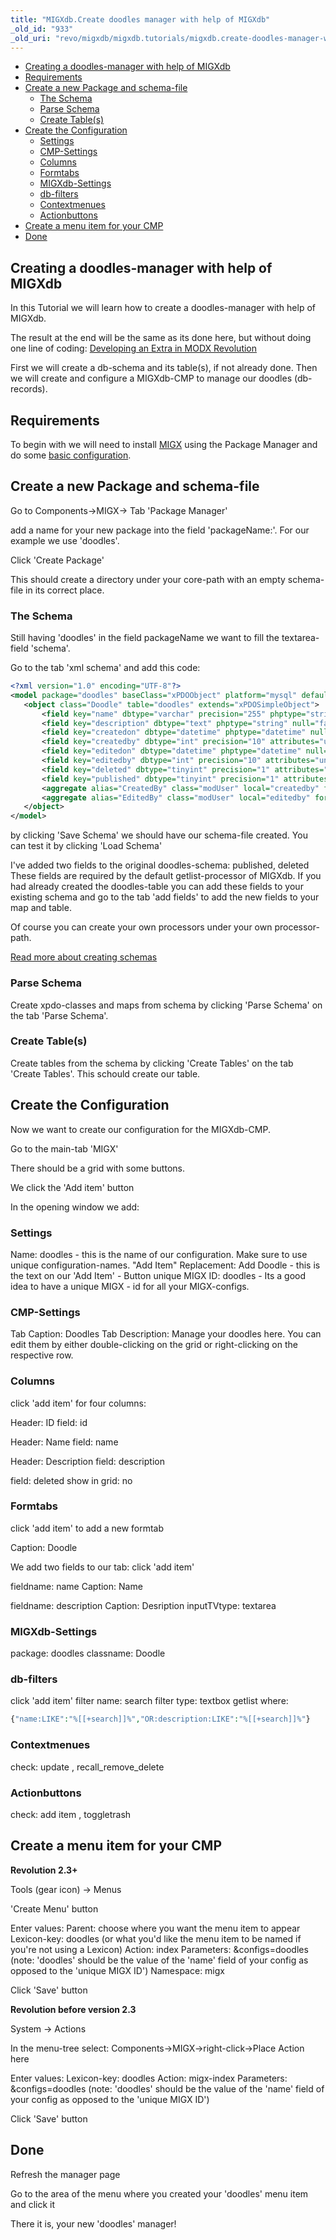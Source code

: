 ```yaml
---
title: "MIGXdb.Create doodles manager with help of MIGXdb"
_old_id: "933"
_old_uri: "revo/migxdb/migxdb.tutorials/migxdb.create-doodles-manager-with-help-of-migxdb"
---
```


- [Creating a doodles-manager with help of MIGXdb](#MIGXdb.CreatedoodlesmanagerwithhelpofMIGXdb-CreatingadoodlesmanagerwithhelpofMIGXdb)
- [Requirements](#MIGXdb.CreatedoodlesmanagerwithhelpofMIGXdb-Requirements)
- [Create a new Package and schema-file](#MIGXdb.CreatedoodlesmanagerwithhelpofMIGXdb-CreateanewPackageandschemafile)
  - [The Schema](#MIGXdb.CreatedoodlesmanagerwithhelpofMIGXdb-TheSchema)
  - [Parse Schema](#MIGXdb.CreatedoodlesmanagerwithhelpofMIGXdb-ParseSchema)
  - [Create Table(s)](#MIGXdb.CreatedoodlesmanagerwithhelpofMIGXdb-CreateTable%28s%29)
- [Create the Configuration](#MIGXdb.CreatedoodlesmanagerwithhelpofMIGXdb-CreatetheConfiguration)
  - [Settings](#MIGXdb.CreatedoodlesmanagerwithhelpofMIGXdb-Settings)
  - [CMP-Settings](#MIGXdb.CreatedoodlesmanagerwithhelpofMIGXdb-CMPSettings)
  - [Columns](#MIGXdb.CreatedoodlesmanagerwithhelpofMIGXdb-Columns)
  - [Formtabs](#MIGXdb.CreatedoodlesmanagerwithhelpofMIGXdb-Formtabs)
  - [MIGXdb-Settings](#MIGXdb.CreatedoodlesmanagerwithhelpofMIGXdb-MIGXdbSettings)
  - [db-filters](#MIGXdb.CreatedoodlesmanagerwithhelpofMIGXdb-dbfilters)
  - [Contextmenues](#MIGXdb.CreatedoodlesmanagerwithhelpofMIGXdb-Contextmenues)
  - [Actionbuttons](#MIGXdb.CreatedoodlesmanagerwithhelpofMIGXdb-Actionbuttons)
- [Create a menu item for your CMP](https://docs.modx.com/#MIGXdb.CreatedoodlesmanagerwithhelpofMIGXdb-CreateamenutoyourCMP)
- [Done](#MIGXdb.CreatedoodlesmanagerwithhelpofMIGXdb-Done)

##  Creating a doodles-manager with help of MIGXdb 

 In this Tutorial we will learn how to create a doodles-manager with help of MIGXdb.

 The result at the end will be the same as its done here, but without doing one line of coding: [Developing an Extra in MODX Revolution](case-studies-and-tutorials/developing-an-extra-in-modx-revolution "Developing an Extra in MODX Revolution")

 First we will create a db-schema and its table(s), if not already done. Then we will create and configure a MIGXdb-CMP to manage our doodles (db-records).

##  Requirements 

 To begin with we will need to install [MIGX](/extras/migx "MIGX") using the Package Manager and do some [basic configuration](/extras/migxdb/migxdb.configuration "MIGXdb.Configuration").

##  Create a new Package and schema-file 

 Go to Components->MIGX-> Tab 'Package Manager'

 add a name for your new package into the field 'packageName:'. For our example we use 'doodles'.

 Click 'Create Package'

 This should create a directory under your core-path with an empty schema-file in its correct place.

###  The Schema 

 Still having 'doodles' in the field packageName we want to fill the textarea-field 'schema'.

 Go to the tab 'xml schema' and add this code:

 ``` xml 
<?xml version="1.0" encoding="UTF-8"?>
<model package="doodles" baseClass="xPDOObject" platform="mysql" defaultEngine="MyISAM" version="1.1">
    <object class="Doodle" table="doodles" extends="xPDOSimpleObject">
        <field key="name" dbtype="varchar" precision="255" phptype="string" null="false" default=""/>
        <field key="description" dbtype="text" phptype="string" null="false" default=""/>
        <field key="createdon" dbtype="datetime" phptype="datetime" null="true"/>
        <field key="createdby" dbtype="int" precision="10" attributes="unsigned" phptype="integer" null="false" default="0" />
        <field key="editedon" dbtype="datetime" phptype="datetime" null="true"/>
        <field key="editedby" dbtype="int" precision="10" attributes="unsigned" phptype="integer" null="false" default="0" />
        <field key="deleted" dbtype="tinyint" precision="1" attributes="unsigned" phptype="integer" null="false" default="0" />
        <field key="published" dbtype="tinyint" precision="1" attributes="unsigned" phptype="integer" null="false" default="0" />  
        <aggregate alias="CreatedBy" class="modUser" local="createdby" foreign="id" cardinality="one" owner="foreign"/>
        <aggregate alias="EditedBy" class="modUser" local="editedby" foreign="id" cardinality="one" owner="foreign"/>
    </object>
</model>

```

 by clicking 'Save Schema' we should have our schema-file created. You can test it by clicking 'Load Schema'

 I've added two fields to the original doodles-schema: published, deleted 
 These fields are required by the default getlist-processor of MIGXdb. 
 If you had already created the doodles-table you can add these fields to your existing schema and go to the tab 'add fields' to add the new fields to your map and table.

 Of course you can create your own processors under your own processor-path.

 [Read more about creating schemas](xpdo/getting-started/creating-a-model-with-xpdo/defining-a-schema "Defining a Schema")

###  Parse Schema 

 Create xpdo-classes and maps from schema by clicking 'Parse Schema' on the tab 'Parse Schema'.

###  Create Table(s) 

 Create tables from the schema by clicking 'Create Tables' on the tab 'Create Tables'. This schould create our table.

##  Create the Configuration 

 Now we want to create our configuration for the MIGXdb-CMP.

 Go to the main-tab 'MIGX'

 There should be a grid with some buttons.

 We click the 'Add item' button

 In the opening window we add:

###  Settings 

 Name: doodles - this is the name of our configuration. Make sure to use unique configuration-names. 
 "Add Item" Replacement: Add Doodle - this is the text on our 'Add Item' - Button 
 unique MIGX ID: doodles - Its a good idea to have a unique MIGX - id for all your MIGX-configs.

###  CMP-Settings 

 Tab Caption: Doodles 
 Tab Description: Manage your doodles here. You can edit them by either double-clicking on the grid or right-clicking on the respective row.

###  Columns 

 click 'add item' for four columns:

 Header: ID 
 field: id

 Header: Name 
 field: name

 Header: Description 
 field: description

 field: deleted 
 show in grid: no

###  Formtabs 

 click 'add item' to add a new formtab

 Caption: Doodle

 We add two fields to our tab: 
 click 'add item'

 fieldname: name 
 Caption: Name

 fieldname: description 
 Caption: Desription 
 inputTVtype: textarea

### 

###  MIGXdb-Settings 

 package: doodles 
 classname: Doodle

###  db-filters 

 click 'add item' 
 filter name: search 
 filter type: textbox 
 getlist where:

 ``` php 
{"name:LIKE":"%[[+search]]%","OR:description:LIKE":"%[[+search]]%"}

```

###  Contextmenues 

 check: update , recall\_remove\_delete

###  Actionbuttons 

 check: add item , toggletrash

##  Create a menu item for your CMP 

 **Revolution 2.3+**

 Tools (gear icon) -> Menus

 'Create Menu' button

 Enter values: 
 Parent: choose where you want the menu item to appear 
 Lexicon-key: doodles (or what you'd like the menu item to be named if you're not using a Lexicon) 
 Action: index 
 Parameters: &configs=doodles (note: 'doodles' should be the value of the 'name' field of your config as opposed to the 'unique MIGX ID') 
 Namespace: migx

 Click 'Save' button

 **Revolution before version 2.3**

 System -> Actions

 In the menu-tree select: Components->MIGX->right-click->Place Action here

 Enter values: 
 Lexicon-key: doodles 
 Action: migx-index 
 Parameters: &configs=doodles (note: 'doodles' should be the value of the 'name' field of your config as opposed to the 'unique MIGX ID')

 Click 'Save' button

## Done

 Refresh the manager page

Go to the area of the menu where you created your 'doodles' menu item and click it

 There it is, your new 'doodles' manager!